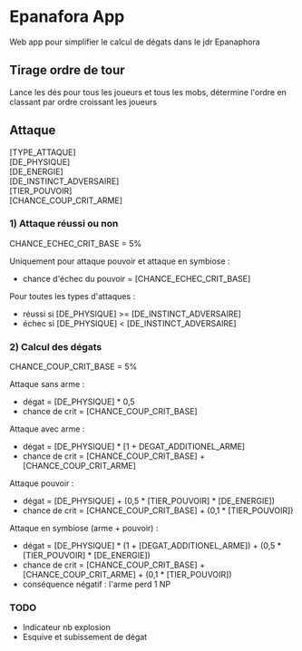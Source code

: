 # Epanafora App

Web app pour simplifier le calcul de dégats dans le jdr Epanaphora

## Tirage ordre de tour

Lance les dés pour tous les joueurs et tous les mobs, détermine l'ordre en classant par ordre croissant les joueurs

## Attaque

[TYPE_ATTAQUE]  
[DE_PHYSIQUE]  
[DE_ENERGIE]  
[DE_INSTINCT_ADVERSAIRE]  
[TIER_POUVOIR]  
[CHANCE_COUP_CRIT_ARME]  


### 1) Attaque réussi ou non

CHANCE_ECHEC_CRIT_BASE = 5%

Uniquement pour attaque pouvoir et attaque en symbiose : 
 - chance d'échec du pouvoir = [CHANCE_ECHEC_CRIT_BASE]

Pour toutes les types d'attaques :
 - réussi si [DE_PHYSIQUE] >= [DE_INSTINCT_ADVERSAIRE]
 - échec si [DE_PHYSIQUE] < [DE_INSTINCT_ADVERSAIRE]

### 2) Calcul des dégats

CHANCE_COUP_CRIT_BASE = 5%

Attaque sans arme :
 - dégat = [DE_PHYSIQUE] * 0,5
 - chance de crit = [CHANCE_COUP_CRIT_BASE]

Attaque avec arme :
 - dégat = [DE_PHYSIQUE] * [1 + DEGAT_ADDITIONEL_ARME]
 - chance de crit = [CHANCE_COUP_CRIT_BASE] + [CHANCE_COUP_CRIT_ARME]

Attaque pouvoir :
 - dégat = [DE_PHYSIQUE] + (0,5 * [TIER_POUVOIR] * [DE_ENERGIE])
 - chance de crit = [CHANCE_COUP_CRIT_BASE] + (0,1 * [TIER_POUVOIR])

Attaque en symbiose (arme + pouvoir) :
 - dégat = [DE_PHYSIQUE] * (1 + [DEGAT_ADDITIONEL_ARME]) + (0,5 * [TIER_POUVOIR] * [DE_ENERGIE])
 - chance de crit = [CHANCE_COUP_CRIT_BASE]  + [CHANCE_COUP_CRIT_ARME] + (0,1 * [TIER_POUVOIR])
 - conséquence négatif : l'arme perd 1 NP


### TODO

- Indicateur nb explosion
- Esquive et subissement de dégat